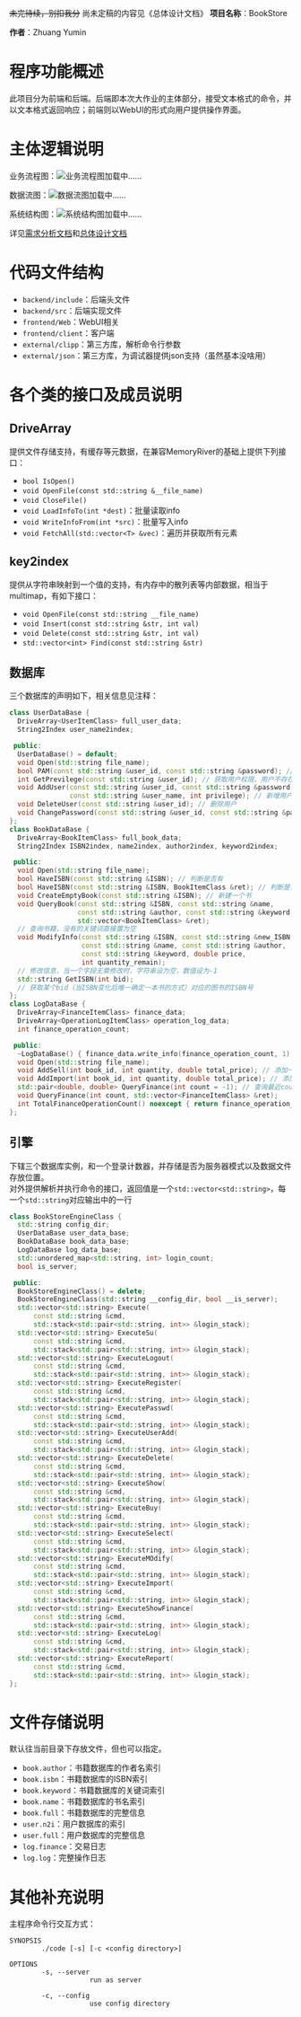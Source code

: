 ~~未完待续，别扣我分~~
尚未定稿的内容见《总体设计文档》
**项目名称**：BookStore

**作者**：Zhuang Yumin

# 程序功能概述
此项目分为前端和后端。后端即本次大作业的主体部分，接受文本格式的命令，并以文本格式返回响应；前端则以WebUI的形式向用户提供操作界面。
# 主体逻辑说明
业务流程图：![业务流程图加载中……](https://cloud.zymsite.ink/f/XauW/%E4%B8%9A%E5%8A%A1%E6%B5%81%E7%A8%8B%E5%9B%BE.png)

数据流图：![数据流图加载中……](https://cloud.zymsite.ink/f/qxfn/%E6%95%B0%E6%8D%AE%E6%B5%81%E5%9B%BE.png)

系统结构图：![系统结构图加载中……](https://cloud.zymsite.ink/f/dVFB/%E7%B3%BB%E7%BB%9F%E7%BB%93%E6%9E%84%E5%9B%BE.png)

详见[需求分析文档](需求分析文档.md)和[总体设计文档](总体设计文档.md)
# 代码文件结构
- `backend/include`：后端头文件
- `backend/src`：后端实现文件
- `frontend/Web`：WebUI相关
- `frontend/client`：客户端
- `external/clipp`：第三方库，解析命令行参数
- `external/json`：第三方库，为调试器提供json支持（虽然基本没啥用）

# 各个类的接口及成员说明
## DriveArray
提供文件存储支持，有缓存等元数据，在兼容MemoryRiver的基础上提供下列接口：
- `bool IsOpen()`
- `void OpenFile(const std::string &__file_name)`
- `void CloseFile()`
- `void LoadInfoTo(int *dest)`：批量读取info
- `void WriteInfoFrom(int *src)`：批量写入info
- `void FetchAll(std::vector<T> &vec)`：遍历并获取所有元素

## key2index
提供从字符串映射到一个值的支持，有内存中的散列表等内部数据，相当于multimap，有如下接口：
- `void OpenFile(const std::string __file_name)`
- `void Insert(const std::string &str, int val)`
- `void Delete(const std::string &str, int val)`
- `std::vector<int> Find(const std::string &str)`

## 数据库
三个数据库的声明如下，相关信息见注释：
```cpp
class UserDataBase {
  DriveArray<UserItemClass> full_user_data;
  String2Index user_name2index;

 public:
  UserDataBase() = default;
  void Open(std::string file_name);
  bool PAM(const std::string &user_id, const std::string &password); // 登陆验证
  int GetPrevilege(const std::string &user_id); // 获取用户权限，用户不存在时返回-1
  void AddUser(const std::string &user_id, const std::string &password,
               const std::string &user_name, int privilege); // 新增用户
  void DeleteUser(const std::string &user_id); // 删除用户
  void ChangePassword(const std::string &user_id, const std::string &password); // 修改密码
};
class BookDataBase {
  DriveArray<BookItemClass> full_book_data;
  String2Index ISBN2index, name2index, author2index, keyword2index;

 public:
  void Open(std::string file_name);
  bool HaveISBN(const std::string &ISBN); // 判断是否有
  bool HaveISBN(const std::string &ISBN, BookItemClass &ret); // 判断是否有并且获取内容
  void CreateEmptyBook(const std::string &ISBN); // 新建一个书
  void QueryBook(const std::string &ISBN, const std::string &name,
                 const std::string &author, const std::string &keyword,
                 std::vector<BookItemClass> &ret);
  // 查询书籍，没有的关键词直接置为空
  void ModifyInfo(const std::string &ISBN, const std::string &new_ISBN,
                  const std::string &name, const std::string &author,
                  const std::string &keyword, double price,
                  int quantity_remain);
  // 修改信息，当一个字段无需修改时，字符串设为空，数值设为-1
  std::string GetISBN(int bid);
  // 获取某个bid（当ISBN变化后唯一确定一本书的方式）对应的图书的ISBN号
};
class LogDataBase {
  DriveArray<FinanceItemClass> finance_data;
  DriveArray<OperationLogItemClass> operation_log_data;
  int finance_operation_count;

 public:
  ~LogDataBase() { finance_data.write_info(finance_operation_count, 1); }
  void Open(std::string file_name);
  void AddSell(int book_id, int quantity, double total_price); // 添加一笔销售记录
  void AddImport(int book_id, int quantity, double total_price); // 添加一笔进货记录
  std::pair<double, double> QueryFinance(int count = -1); // 查询最近count次交易的资金流动概要
  void QueryFinance(int count, std::vector<FinanceItemClass> &ret);
  int TotalFinanceOperationCount() noexcept { return finance_operation_count; } // 查询总交易笔数
};
```
## 引擎
下辖三个数据库实例，和一个登录计数器，并存储是否为服务器模式以及数据文件存放位置。  
对外提供解析并执行命令的接口，返回值是一个`std::vector<std::string>`，每一个`std::string`对应输出中的一行
```cpp
class BookStoreEngineClass {
  std::string config_dir;
  UserDataBase user_data_base;
  BookDataBase book_data_base;
  LogDataBase log_data_base;
  std::unordered_map<std::string, int> login_count;
  bool is_server;

 public:
  BookStoreEngineClass() = delete;
  BookStoreEngineClass(std::string __config_dir, bool __is_server);
  std::vector<std::string> Execute(
      const std::string &cmd,
      std::stack<std::pair<std::string, int>> &login_stack);
  std::vector<std::string> ExecuteSu(
      const std::string &cmd,
      std::stack<std::pair<std::string, int>> &login_stack);
  std::vector<std::string> ExecuteLogout(
      const std::string &cmd,
      std::stack<std::pair<std::string, int>> &login_stack);
  std::vector<std::string> ExecuteRegister(
      const std::string &cmd,
      std::stack<std::pair<std::string, int>> &login_stack);
  std::vector<std::string> ExecutePasswd(
      const std::string &cmd,
      std::stack<std::pair<std::string, int>> &login_stack);
  std::vector<std::string> ExecuteUserAdd(
      const std::string &cmd,
      std::stack<std::pair<std::string, int>> &login_stack);
  std::vector<std::string> ExecuteDelete(
      const std::string &cmd,
      std::stack<std::pair<std::string, int>> &login_stack);
  std::vector<std::string> ExecuteShow(
      const std::string &cmd,
      std::stack<std::pair<std::string, int>> &login_stack);
  std::vector<std::string> ExecuteBuy(
      const std::string &cmd,
      std::stack<std::pair<std::string, int>> &login_stack);
  std::vector<std::string> ExecuteSelect(
      const std::string &cmd,
      std::stack<std::pair<std::string, int>> &login_stack);
  std::vector<std::string> ExecuteMOdify(
      const std::string &cmd,
      std::stack<std::pair<std::string, int>> &login_stack);
  std::vector<std::string> ExecuteImport(
      const std::string &cmd,
      std::stack<std::pair<std::string, int>> &login_stack);
  std::vector<std::string> ExecuteShowFinance(
      const std::string &cmd,
      std::stack<std::pair<std::string, int>> &login_stack);
  std::vector<std::string> ExecuteLog(
      const std::string &cmd,
      std::stack<std::pair<std::string, int>> &login_stack);
  std::vector<std::string> ExecuteReport(
      const std::string &cmd,
      std::stack<std::pair<std::string, int>> &login_stack);
};
```

# 文件存储说明
默认往当前目录下存放文件，但也可以指定。    
- `book.author`：书籍数据库的作者名索引
- `book.isbn`：书籍数据库的ISBN索引
- `book.keyword`：书籍数据库的关键词索引
- `book.name`：书籍数据库的书名索引
- `book.full`：书籍数据库的完整信息
- `user.n2i`：用户数据库的索引
- `user.full`：用户数据库的完整信息
- `log.finance`：交易日志
- `log.log`：完整操作日志

# 其他补充说明
主程序命令行交互方式：
```
SYNOPSIS
        ./code [-s] [-c <config directory>]

OPTIONS
        -s, --server
                    run as server

        -c, --config
                    use config directory
```